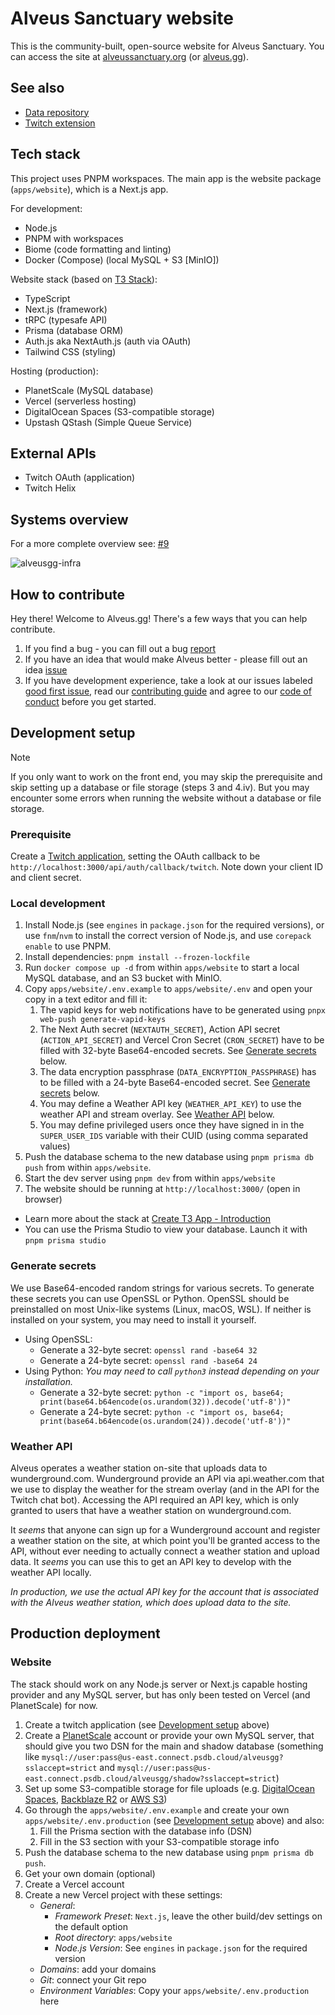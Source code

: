 # Alveus Sanctuary website

This is the community-built, open-source website for Alveus Sanctuary.
You can access the site at [alveussanctuary.org](https://alveussanctuary.org/) (or [alveus.gg](https://alveus.gg/)).

## See also

- [Data repository](https://github.com/alveusgg/data)
- [Twitch extension](https://github.com/alveusgg/extension)

## Tech stack

This project uses PNPM workspaces. The main app is the website package (`apps/website`), which is a Next.js app.

For development:

- Node.js
- PNPM with workspaces
- Biome (code formatting and linting)
- Docker (Compose) (local MySQL + S3 \[MinIO])

Website stack (based on [T3 Stack](https://create.t3.gg/)):

- TypeScript
- Next.js (framework)
- tRPC (typesafe API)
- Prisma (database ORM)
- Auth.js aka NextAuth.js (auth via OAuth)
- Tailwind CSS (styling)

Hosting (production):

- PlanetScale (MySQL database)
- Vercel (serverless hosting)
- DigitalOcean Spaces (S3-compatible storage)
- Upstash QStash (Simple Queue Service)

## External APIs

- Twitch OAuth (application)
- Twitch Helix

## Systems overview

For a more complete overview see: [#9](https://github.com/alveusgg/alveusgg/issues/9)

![alveusgg-infra](https://user-images.githubusercontent.com/684458/217618231-6fb9078d-8d77-4c64-9b92-c2ebe8e58c3c.png)

## How to contribute

Hey there! Welcome to Alveus.gg! There's a few ways that you can help contribute.

1. If you find a bug - you can fill out a bug [report](https://github.com/alveusgg/alveusgg/issues/new/choose)
2. If you have an idea that would make Alveus better - please fill out an idea [issue](https://github.com/alveusgg/alveusgg/issues/new/choose)
3. If you have development experience, take a look at our issues labeled [good first issue](https://github.com/alveusgg/alveusgg/issues?q=is%3Aopen+is%3Aissue+label%3A%22good+first+issue%22), read our [contributing guide](https://github.com/alveusgg/alveusgg/blob/main/CONTRIBUTING.md) and agree to our [code of conduct](https://github.com/alveusgg/.github/blob/main/CODE_OF_CONDUCT.md) before you get started.

## Development setup

> [!NOTE]
> If you only want to work on the front end, you may skip the prerequisite and skip setting up a database or file storage (steps 3 and 4.iv).
> But you may encounter some errors when running the website without a database or file storage.

### Prerequisite

Create a [Twitch application](https://dev.twitch.tv/console/apps/create), setting the OAuth callback to be `http://localhost:3000/api/auth/callback/twitch`. Note down your client ID and client secret.

### Local development

1. Install Node.js (see `engines` in `package.json` for the required versions), or use `fnm`/`nvm` to install the correct version of Node.js, and use `corepack enable` to use PNPM.
2. Install dependencies: `pnpm install --frozen-lockfile`
3. Run `docker compose up -d` from within `apps/website` to start a local MySQL database, and an S3 bucket with MinIO.
4. Copy `apps/website/.env.example` to `apps/website/.env` and open your copy in a text editor and fill it:
   1. The vapid keys for web notifications have to be generated using `pnpx web-push generate-vapid-keys`
   2. The Next Auth secret (`NEXTAUTH_SECRET`), Action API secret (`ACTION_API_SECRET`) and Vercel Cron Secret (`CRON_SECRET`) have to be filled with 32-byte Base64-encoded secrets. See [Generate secrets](#generate-secrets) below.
   3. The data encryption passphrase (`DATA_ENCRYPTION_PASSPHRASE`) has to be filled with a 24-byte Base64-encoded secret. See [Generate secrets](#generate-secrets) below.
   4. You may define a Weather API key (`WEATHER_API_KEY`) to use the weather API and stream overlay. See [Weather API](#weather-api) below.
   5. You may define privileged users once they have signed in in the `SUPER_USER_IDS` variable with their CUID (using comma separated values)
5. Push the database schema to the new database using `pnpm prisma db push` from within `apps/website`.
6. Start the dev server using `pnpm dev` from within `apps/website`
7. The website should be running at `http://localhost:3000/` (open in browser)

- Learn more about the stack at [Create T3 App - Introduction](https://create.t3.gg/en/introduction)
- You can use the Prisma Studio to view your database. Launch it with `pnpm prisma studio`

### Generate secrets

We use Base64-encoded random strings for various secrets. To generate these secrets you can use OpenSSL or Python. OpenSSL should be preinstalled on most Unix-like systems (Linux, macOS, WSL). If neither is installed on your system, you may need to install it yourself.

- Using OpenSSL:
  - Generate a 32-byte secret: `openssl rand -base64 32`
  - Generate a 24-byte secret: `openssl rand -base64 24`
- Using Python:
  _You may need to call `python3` instead depending on your installation._
  - Generate a 32-byte secret: `python -c "import os, base64; print(base64.b64encode(os.urandom(32)).decode('utf-8'))"`
  - Generate a 24-byte secret: `python -c "import os, base64; print(base64.b64encode(os.urandom(24)).decode('utf-8'))"`

### Weather API

Alveus operates a weather station on-site that uploads data to wunderground.com. Wunderground provide an API via api.weather.com that we use to display the weather for the stream overlay (and in the API for the Twitch chat bot). Accessing the API required an API key, which is only granted to users that have a weather station on wunderground.com.

It _seems_ that anyone can sign up for a Wunderground account and register a weather station on the site, at which point you'll be granted access to the API, without ever needing to actually connect a weather station and upload data. It _seems_ you can use this to get an API key to develop with the weather API locally.

_In production, we use the actual API key for the account that is associated with the Alveus weather station, which does upload data to the site._

## Production deployment

### Website

The stack should work on any Node.js server or Next.js capable hosting provider and any MySQL server,
but has only been tested on Vercel (and PlanetScale) for now.

1. Create a twitch application (see [Development setup](#development-setup) above)
2. Create a [PlanetScale](https://planetscale.com/) account or provide your own MySQL server, that should give you two DSN for the main and shadow database (something like `mysql://user:pass@us-east.connect.psdb.cloud/alveusgg?sslaccept=strict` and `mysql://user:pass@us-east.connect.psdb.cloud/alveusgg/shadow?sslaccept=strict`)
3. Set up some S3-compatible storage for file uploads (e.g. [DigitalOcean Spaces](https://www.digitalocean.com/products/spaces/), [Backblaze R2](https://www.backblaze.com/b2/cloud-storage.html) or [AWS S3](https://aws.amazon.com/s3/))
4. Go through the `apps/website/.env.example` and create your own `apps/website/.env.production` (see [Development setup](#development-setup) above) and also:
   1. Fill the Prisma section with the database info (DSN)
   2. Fill in the S3 section with your S3-compatible storage info
5. Push the database schema to the new database using `pnpm prisma db push`.
6. Get your own domain (optional)
7. Create a Vercel account
8. Create a new Vercel project with these settings:
   - _General_:
     - _Framework Preset_: `Next.js`, leave the other build/dev settings on the default option
     - _Root directory_: `apps/website`
     - _Node.js Version_: See `engines` in `package.json` for the required version
   - _Domains_: add your domains
   - _Git_: connect your Git repo
   - _Environment Variables_: Copy your `apps/website/.env.production` here
